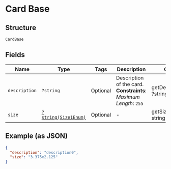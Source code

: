 
# Card Base

## Structure

`CardBase`

## Fields

| Name | Type | Tags | Description | Getter | Setter |
|  --- | --- | --- | --- | --- | --- |
| `description` | `?string` | Optional | Description of the card.<br>**Constraints**: *Maximum Length*: `255` | getDescription(): ?string | setDescription(?string description): void |
| `size` | [`?string(Size1Enum)`](../../doc/models/size-1-enum.md) | Optional | - | getSize(): ?string | setSize(?string size): void |

## Example (as JSON)

```json
{
  "description": "description0",
  "size": "3.375x2.125"
}
```

